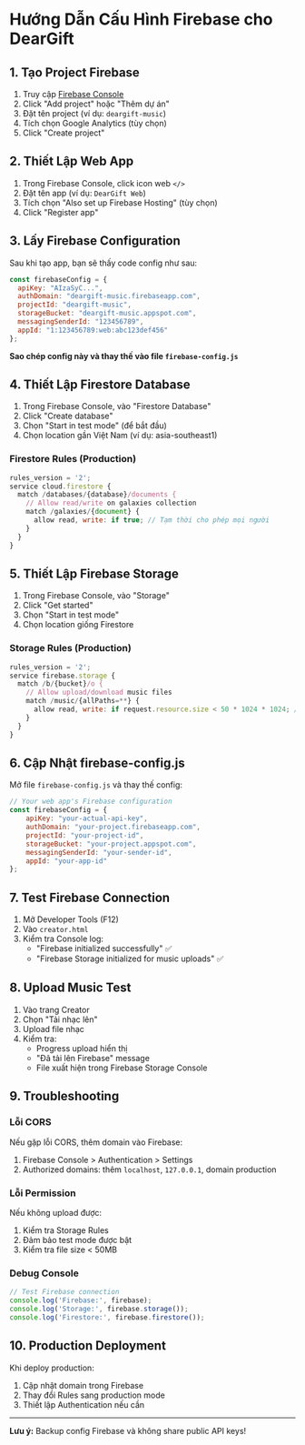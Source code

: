 # Hướng Dẫn Cấu Hình Firebase cho DearGift

## 1. Tạo Project Firebase

1. Truy cập [Firebase Console](https://console.firebase.google.com/)
2. Click "Add project" hoặc "Thêm dự án"
3. Đặt tên project (ví dụ: `deargift-music`)
4. Tích chọn Google Analytics (tùy chọn)
5. Click "Create project"

## 2. Thiết Lập Web App

1. Trong Firebase Console, click icon web `</>`
2. Đặt tên app (ví dụ: `DearGift Web`)
3. Tích chọn "Also set up Firebase Hosting" (tùy chọn)
4. Click "Register app"

## 3. Lấy Firebase Configuration

Sau khi tạo app, bạn sẽ thấy code config như sau:
```javascript
const firebaseConfig = {
  apiKey: "AIzaSyC...",
  authDomain: "deargift-music.firebaseapp.com",
  projectId: "deargift-music",
  storageBucket: "deargift-music.appspot.com",
  messagingSenderId: "123456789",
  appId: "1:123456789:web:abc123def456"
};
```

**Sao chép config này và thay thế vào file `firebase-config.js`**

## 4. Thiết Lập Firestore Database

1. Trong Firebase Console, vào "Firestore Database"
2. Click "Create database"
3. Chọn "Start in test mode" (để bắt đầu)
4. Chọn location gần Việt Nam (ví dụ: asia-southeast1)

### Firestore Rules (Production)
```javascript
rules_version = '2';
service cloud.firestore {
  match /databases/{database}/documents {
    // Allow read/write on galaxies collection
    match /galaxies/{document} {
      allow read, write: if true; // Tạm thời cho phép mọi người
    }
  }
}
```

## 5. Thiết Lập Firebase Storage

1. Trong Firebase Console, vào "Storage"
2. Click "Get started"
3. Chọn "Start in test mode"
4. Chọn location giống Firestore

### Storage Rules (Production)
```javascript
rules_version = '2';
service firebase.storage {
  match /b/{bucket}/o {
    // Allow upload/download music files
    match /music/{allPaths=**} {
      allow read, write: if request.resource.size < 50 * 1024 * 1024; // 50MB max
    }
  }
}
```

## 6. Cập Nhật firebase-config.js

Mở file `firebase-config.js` và thay thế config:

```javascript
// Your web app's Firebase configuration
const firebaseConfig = {
    apiKey: "your-actual-api-key",
    authDomain: "your-project.firebaseapp.com", 
    projectId: "your-project-id",
    storageBucket: "your-project.appspot.com",
    messagingSenderId: "your-sender-id",
    appId: "your-app-id"
};
```

## 7. Test Firebase Connection

1. Mở Developer Tools (F12)
2. Vào `creator.html`
3. Kiểm tra Console log:
   - "Firebase initialized successfully" ✅
   - "Firebase Storage initialized for music uploads" ✅

## 8. Upload Music Test

1. Vào trang Creator
2. Chọn "Tải nhạc lên"
3. Upload file nhạc
4. Kiểm tra:
   - Progress upload hiển thị
   - "Đã tải lên Firebase" message
   - File xuất hiện trong Firebase Storage Console

## 9. Troubleshooting

### Lỗi CORS
Nếu gặp lỗi CORS, thêm domain vào Firebase:
1. Firebase Console > Authentication > Settings
2. Authorized domains: thêm `localhost`, `127.0.0.1`, domain production

### Lỗi Permission
Nếu không upload được:
1. Kiểm tra Storage Rules
2. Đảm bảo test mode được bật
3. Kiểm tra file size < 50MB

### Debug Console
```javascript
// Test Firebase connection
console.log('Firebase:', firebase);
console.log('Storage:', firebase.storage());
console.log('Firestore:', firebase.firestore());
```

## 10. Production Deployment

Khi deploy production:
1. Cập nhật domain trong Firebase
2. Thay đổi Rules sang production mode
3. Thiết lập Authentication nếu cần

---

**Lưu ý:** Backup config Firebase và không share public API keys!

